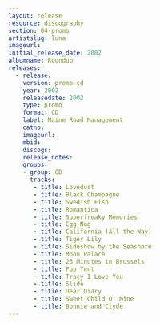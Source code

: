 ```yaml
---
layout: release
resource: discography
section: 04-promo
artistslug: luna
imageurl: 
initial_release_date: 2002
albumname: Roundup
releases:
  - release: 
    version: promo-cd
    year: 2002
    releasedate: 2002
    type: promo
    format: CD
    label: Maine Road Management
    catno: 
    imageurl: 
    mbid: 
    discogs: 
    release_notes: 
    groups:
    - group: CD
      tracks:
       - title: Lovedust
       - title: Black Champagne
       - title: Swedish Fish
       - title: Romantica
       - title: Superfreaky Memories
       - title: Egg Nog
       - title: California (All the Way)
       - title: Tiger Lily
       - title: Sideshow by the Seashore
       - title: Moon Palace
       - title: 23 Minutes in Brussels
       - title: Pup Tent
       - title: Tracy I Love You
       - title: Slide
       - title: Dear Diary
       - title: Sweet Child O' Mine
       - title: Bonnie and Clyde
--- 
```


